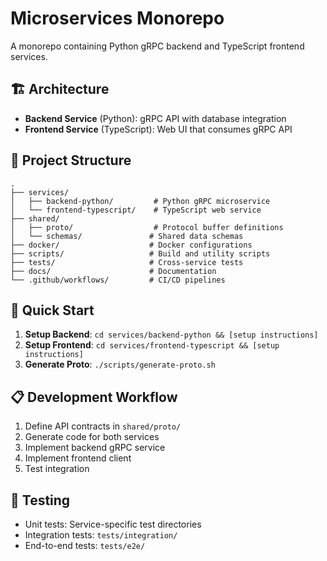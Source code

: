 # Microservices Monorepo

A monorepo containing Python gRPC backend and TypeScript frontend services.

## 🏗️ Architecture

- **Backend Service** (Python): gRPC API with database integration
- **Frontend Service** (TypeScript): Web UI that consumes gRPC API

## 📁 Project Structure

```
.
├── services/
│   ├── backend-python/         # Python gRPC microservice
│   └── frontend-typescript/    # TypeScript web service
├── shared/
│   ├── proto/                  # Protocol buffer definitions
│   └── schemas/               # Shared data schemas
├── docker/                    # Docker configurations
├── scripts/                   # Build and utility scripts
├── tests/                     # Cross-service tests
├── docs/                      # Documentation
└── .github/workflows/         # CI/CD pipelines
```

## 🚀 Quick Start

1. **Setup Backend**: `cd services/backend-python && [setup instructions]`
2. **Setup Frontend**: `cd services/frontend-typescript && [setup instructions]`
3. **Generate Proto**: `./scripts/generate-proto.sh`

## 📋 Development Workflow

1. Define API contracts in `shared/proto/`
2. Generate code for both services
3. Implement backend gRPC service
4. Implement frontend client
5. Test integration

## 🧪 Testing

- Unit tests: Service-specific test directories
- Integration tests: `tests/integration/`
- End-to-end tests: `tests/e2e/`